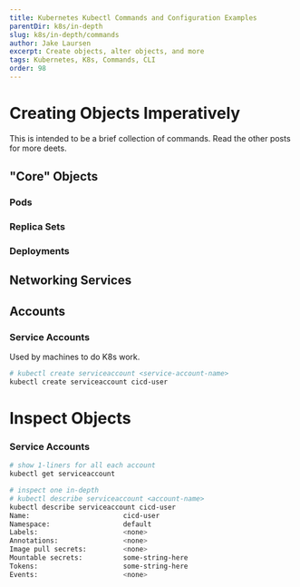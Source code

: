 ```yaml
---
title: Kubernetes Kubectl Commands and Configuration Examples
parentDir: k8s/in-depth
slug: k8s/in-depth/commands
author: Jake Laursen
excerpt: Create objects, alter objects, and more
tags: Kubernetes, K8s, Commands, CLI
order: 98
---
```


# Creating Objects Imperatively
This is intended to be a brief collection of commands. Read the other posts for more deets.  

## "Core" Objects
### Pods
### Replica Sets
### Deployments

## Networking Services

## Accounts
### Service Accounts
Used by machines to do K8s work.
```bash
# kubectl create serviceaccount <service-account-name>
kubectl create serviceaccount cicd-user
```

# Inspect Objects
### Service Accounts
```bash
# show 1-liners for all each account
kubectl get serviceaccount

# inspect one in-depth
# kubectl describe serviceaccount <account-name>
kubectl describe serviceaccount cicd-user
Name:                       cicd-user
Namespace:                  default
Labels:                     <none>
Annotations:                <none>
Image pull secrets:         <none>
Mountable secrets:          some-string-here
Tokens:                     some-string-here
Events:                     <none>
```